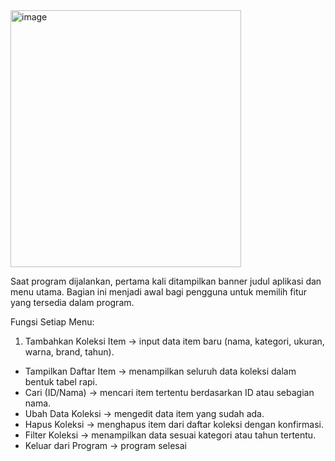<img width="369" height="411" alt="image" src="https://github.com/user-attachments/assets/b5c34620-047c-4cab-ab4e-48d01f151caa" />

Saat program dijalankan, pertama kali ditampilkan banner judul aplikasi dan menu utama. Bagian ini menjadi awal bagi pengguna untuk memilih fitur yang tersedia dalam program.

Fungsi Setiap Menu:
1. Tambahkan Koleksi Item → input data item baru (nama, kategori, ukuran, warna, brand, tahun).
- Tampilkan Daftar Item → menampilkan seluruh data koleksi dalam bentuk tabel rapi.
- Cari (ID/Nama) → mencari item tertentu berdasarkan ID atau sebagian nama.
- Ubah Data Koleksi → mengedit data item yang sudah ada.
- Hapus Koleksi → menghapus item dari daftar koleksi dengan konfirmasi.
- Filter Koleksi → menampilkan data sesuai kategori atau tahun tertentu.
- Keluar dari Program → program selesai
